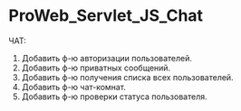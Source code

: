 # ProWeb_Servlet_JS_Chat

ЧАТ:
1. Добавить ф-ю авторизации пользователей.
2. Добавить ф-ю приватных сообщений.
3. Добавить ф-ю получения списка всех
пользователей.
4. Добавить ф-ю чат-комнат.
5. Добавить ф-ю проверки статуса пользователя.
